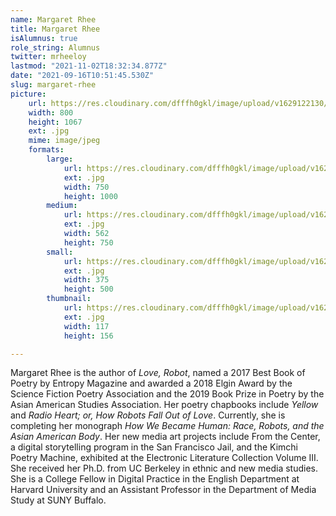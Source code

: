 ```yaml
---
name: Margaret Rhee
title: Margaret Rhee
isAlumnus: true
role_string: Alumnus
twitter: mrheeloy
lastmod: "2021-11-02T18:32:34.877Z"
date: "2021-09-16T10:51:45.530Z"
slug: margaret-rhee
picture:
    url: https://res.cloudinary.com/dfffh0gkl/image/upload/v1629122130/margaret_7feaa382e4.jpg
    width: 800
    height: 1067
    ext: .jpg
    mime: image/jpeg
    formats:
        large:
            url: https://res.cloudinary.com/dfffh0gkl/image/upload/v1629122131/large_margaret_7feaa382e4.jpg
            ext: .jpg
            width: 750
            height: 1000
        medium:
            url: https://res.cloudinary.com/dfffh0gkl/image/upload/v1629122131/medium_margaret_7feaa382e4.jpg
            ext: .jpg
            width: 562
            height: 750
        small:
            url: https://res.cloudinary.com/dfffh0gkl/image/upload/v1629122131/small_margaret_7feaa382e4.jpg
            ext: .jpg
            width: 375
            height: 500
        thumbnail:
            url: https://res.cloudinary.com/dfffh0gkl/image/upload/v1629122130/thumbnail_margaret_7feaa382e4.jpg
            ext: .jpg
            width: 117
            height: 156

---
```

Margaret Rhee is the author of *Love, Robot*, named a 2017 Best Book of Poetry by Entropy Magazine and awarded a 2018 Elgin Award by the Science Fiction Poetry Association and the 2019 Book Prize in Poetry by the Asian American Studies Association. Her poetry chapbooks include *Yellow* and *Radio Heart; or, How Robots Fall Out of Love*. Currently, she is completing her monograph *How We Became Human: Race, Robots, and the Asian American Body*. Her new media art projects include From the Center, a digital storytelling program in the San Francisco Jail, and the Kimchi Poetry Machine, exhibited at the Electronic Literature Collection Volume III. She received her Ph.D. from UC Berkeley in ethnic and new media studies. She is a College Fellow in Digital Practice in the English Department at Harvard University and an Assistant Professor in the Department of Media Study at SUNY Buffalo.